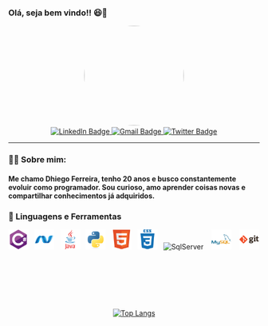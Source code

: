 ### Olá, seja bem vindo!! 😆👋

<!-- Remember that:  GitHub converts the README Markdown to HTML and renders it on GitHub. -->

<div id="header" align="center">
  <img src=https://i.pinimg.com/originals/d8/5d/f0/d85df08df1212c0f8b219e779c5ebc46.gif height="200" width="200" style="border-radius:60%" />
</div>
 
 
<div id="badges" align="center">
  <a href="https://linkedin.com/in/dhiegoferreira">
  <img src="https://img.shields.io/badge/LinkedIn-blue?style=for-the-badge&logo=linkedin&logoColor=white" alt="LinkedIn Badge"/>
  </a>  
  <a href="">
  <img src="https://img.shields.io/badge/Gmail-red?style=for-the-badge&logo=gmail&logoColor=white" alt="Gmail Badge"/>
  </a>  
  <a href="https://twitter.com/DhiegoFerreir13">
  <img src="https://img.shields.io/badge/Twitter-blue?style=for-the-badge&logo=twitter&logoColor=white" alt="Twitter Badge"/>
  </a>
  
</div>

    

---
<h3> 👨‍💻 Sobre mim: </h3> 

#### Me chamo Dhiego Ferreira, tenho 20 anos e busco constantemente evoluir como programador. Sou curioso, amo aprender coisas novas e compartilhar conhecimentos já adquiridos.
<!--
   -  &nbsp;💻 &nbsp;&nbsp;&nbsp;Estagiário de Desenvolvimento de Software 
   -  <img src="https://upload.wikimedia.org/wikipedia/commons/4/4f/Csharp_Logo.png?20180210215736" height="30" width="30"> &nbsp; Atualmente estudando e desenvolvendo projetos/trabalhos com a linguagem C# junto ao cabedal de ferramentas da plataforma .NET 
   
   - &nbsp; <img src="https://freepngimg.com/thumb/symbol/24740-7-pi-symbol-image.png" height="15" width="15" > &nbsp;&nbsp;&nbsp; Fascinado pela rainha das ciências, a Matemática.
   -->


<h3> 🧰 Linguagens e Ferramentas </h3>
  
<div>
  <img src="https://github.com/devicons/devicon/blob/master/icons/csharp/csharp-original.svg" title="CSharp" alt"CSharp" width="40" height="40" />&nbsp;&nbsp;
  <img src="https://github.com/devicons/devicon/blob/master/icons/dot-net/dot-net-original.svg" title="CSharp" alt"CSharp" width="40" height="40" />&nbsp;&nbsp;
  <img src="https://github.com/devicons/devicon/blob/master/icons/java/java-original-wordmark.svg" title="Java" alt="Java" width="40" height="40"/>&nbsp;&nbsp;
  <img src="https://github.com/devicons/devicon/blob/master/icons/python/python-original.svg" title="Python" alt="Python" width="40" height="40"/>&nbsp;&nbsp;
  <img src="https://github.com/devicons/devicon/blob/master/icons/html5/html5-original.svg" title="HTML5" alt="HTML" width="40" height="40"/>&nbsp;&nbsp;
  <img src="https://github.com/devicons/devicon/blob/master/icons/css3/css3-plain-wordmark.svg"  title="CSS3" alt="CSS" width="40" height="40"/>&nbsp;&nbsp;
  <img src="https://logodownload.org/wp-content/uploads/2016/10/Microsoft-SQL-Server-Logo-1.png" title="SqlServer"  alt="SqlServer" width="40" height="40"/>&nbsp;&nbsp;&nbsp;
  <img src="https://github.com/devicons/devicon/blob/master/icons/mysql/mysql-original-wordmark.svg" title="MySQL"  alt="MySQL" width="40" height="40"/>&nbsp;&nbsp;&nbsp;
  <img src="https://github.com/devicons/devicon/blob/master/icons/git/git-original-wordmark.svg" title="Git" **alt="Git" width="40" height="40"/>
</div>



<div id="Info" align="center" >
  <br><br/>
  <br><br/>
  <br><br/>
  
[![Top Langs](https://github-readme-stats.vercel.app/api/top-langs/?username=dhiegoferreira&layout=compact&border_radius=10&theme=jolly&locale=en)](https://github.com/dhiegoferreira) 


</div>
